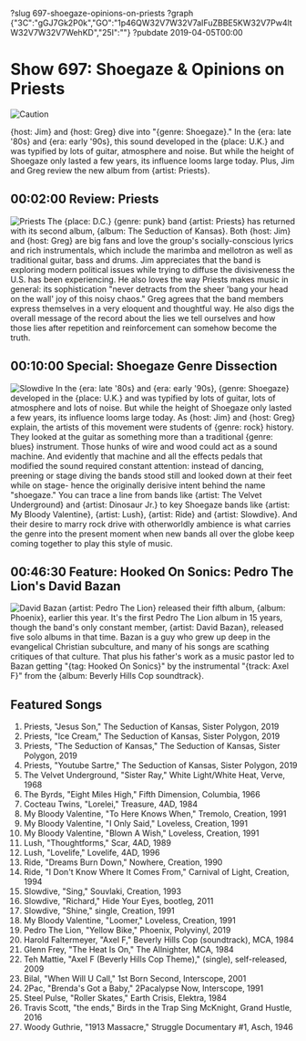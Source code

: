 ?slug 697-shoegaze-opinions-on-priests
?graph {"3C":"gGJ7Gk2P0k","GO":"1p46QW32V7W32V7aIFuZBBE5KW32V7Pw4ltW32V7W32V7WehKD","25I":""}
?pubdate 2019-04-05T00:00

# Show 697: Shoegaze & Opinions on Priests

![Caution](//static.soundopinions.org/images/2019/shoegaze1.jpg)

{host: Jim} and {host: Greg} dive into "{genre: Shoegaze}." In the {era: late '80s} and {era: early '90s}, this sound developed in the {place: U.K.} and was typified by lots of guitar, atmosphere and noise. But while the height of Shoegaze only lasted a few years, its influence looms large today. Plus, Jim and Greg review the new album from {artist: Priests}.

## 00:02:00 Review: Priests
![Priests](//static.soundopinions.org/images/2019/priests.jpg)
The {place: D.C.} {genre: punk} band {artist: Priests} has returned with its second album, {album: The Seduction of Kansas}. Both {host: Jim} and {host: Greg} are big fans and love the group's socially-conscious lyrics and rich instrumentals, which include the marimba and mellotron as well as traditional guitar, bass and drums. Jim appreciates that the band is exploring modern political issues while trying to diffuse the divisiveness the U.S. has been experiencing. He also loves the way Priests makes music in general: its sophistication "never detracts from the sheer 'bang your head on the wall' joy of this noisy chaos." Greg agrees that the band members express themselves in a very eloquent and thoughtful way. He also digs the overall message of the record about the lies we tell ourselves and how those lies after repetition and reinforcement can somehow become the truth.

## 00:10:00 Special: Shoegaze Genre Dissection
![Slowdive](//static.soundopinions.org/images/2019/slowdive.jpg)
In the {era: late '80s} and {era: early '90s}, {genre: Shoegaze} developed in the {place: U.K.} and was typified by lots of guitar, lots of atmosphere and lots of noise. But while the height of Shoegaze only lasted a few years, its influence looms large today. As {host: Jim} and {host: Greg} explain, the artists of this movement were students of {genre: rock} history. They looked at the guitar as something more than a traditional {genre: blues} instrument. Those hunks of wire and wood could act as a sound machine. And evidently that machine and all the effects pedals that modified the sound required constant attention: instead of dancing, preening or stage diving the bands stood still and looked down at their feet while on stage- hence the originally derisive intent behind the name "shoegaze." You can trace a line from bands like {artist: The Velvet Underground} and {artist: Dinosaur Jr.} to key Shoegaze bands like {artist: My Bloody Valentine}, {artist: Lush}, {artist: Ride} and {artist: Slowdive}. And their desire to marry rock drive with otherworldly ambience is what carries the genre into the present moment when new bands all over the globe keep coming together to play this style of music. 

## 00:46:30 Feature: Hooked On Sonics: Pedro The Lion's David Bazan
![David Bazan](//static.soundopinions.org/images/2019/bazan.jpg)
{artist: Pedro The Lion} released their fifth album, {album: Phoenix}, earlier this year. It's the first Pedro The Lion album in 15 years, though the band's only constant member, {artist: David Bazan}, released five solo albums in that time. Bazan is a guy who grew up deep in the evangelical Christian subculture, and many of his songs are scathing critiques of that culture. That plus his father's work as a music pastor led to Bazan getting "{tag: Hooked On Sonics}" by the instrumental "{track: Axel F}" from the {album: Beverly Hills Cop soundtrack}. 

## Featured Songs
1. Priests, "Jesus Son," The Seduction of Kansas, Sister Polygon, 2019
1. Priests, "Ice Cream," The Seduction of Kansas, Sister Polygon, 2019
1. Priests, "The Seduction of Kansas," The Seduction of Kansas, Sister Polygon, 2019
1. Priests, "Youtube Sartre," The Seduction of Kansas, Sister Polygon, 2019
1. The Velvet Underground, "Sister Ray," White Light/White Heat, Verve, 1968
1. The Byrds, "Eight Miles High," Fifth Dimension, Columbia, 1966
1. Cocteau Twins, "Lorelei," Treasure, 4AD, 1984
1. My Bloody Valentine, "To Here Knows When," Tremolo, Creation, 1991
1. My Bloody Valentine, "I Only Said," Loveless, Creation, 1991
1. My Bloody Valentine, "Blown A Wish," Loveless, Creation, 1991
1. Lush, "Thoughtforms," Scar, 4AD, 1989
1. Lush, "Lovelife," Lovelife, 4AD, 1996
1. Ride, "Dreams Burn Down," Nowhere, Creation, 1990
1. Ride, "I Don't Know Where It Comes From," Carnival of Light, Creation, 1994
1. Slowdive, "Sing," Souvlaki, Creation, 1993
1. Slowdive, "Richard," Hide Your Eyes, bootleg, 2011
1. Slowdive, "Shine," single, Creation, 1991
1. My Bloody Valentine, "Loomer," Loveless, Creation, 1991
1. Pedro The Lion, "Yellow Bike," Phoenix, Polyvinyl, 2019
1. Harold Faltermeyer, "Axel F," Beverly Hills Cop (soundtrack), MCA, 1984
1. Glenn Frey, "The Heat Is On," The Allnighter, MCA, 1984
1. Teh Mattie, "Axel F (Beverly Hills Cop Theme)," (single), self-released, 2009
1. Bilal, "When Will U Call," 1st Born Second, Interscope, 2001
1. 2Pac, "Brenda's Got a Baby," 2Pacalypse Now, Interscope, 1991
1. Steel Pulse, "Roller Skates," Earth Crisis, Elektra, 1984
1. Travis Scott, "the ends," Birds in the Trap Sing McKnight, Grand Hustle, 2016
1. Woody Guthrie, "1913 Massacre," Struggle Documentary #1, Asch, 1946